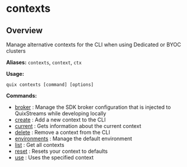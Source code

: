 # contexts

## Overview

Manage alternative contexts for the CLI when using Dedicated or BYOC clusters

**Aliases:** `contexts`, `context`, `ctx`

**Usage:**

```
quix contexts [command] [options]
```

**Commands:**

- [broker](broker\index.md) : Manage the SDK broker configuration that is injected to QuixStreams while developing locally
- [create](create.md) : Add a new context to the CLI
- [current](current.md) : Gets information about the current context
- [delete](delete.md) : Remove a context from the CLI
- [environments](environments\index.md) : Manage the default environment
- [list](list.md) : Get all contexts
- [reset](reset.md) : Resets your context to defaults
- [use](use.md) : Uses the specified context

